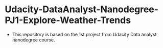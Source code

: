# Udacity-DataAnalyst-Nanodegree-PJ1-Explore-Weather-Trends <br>  
 - This repository is based on the 1st project from Udacity Data analyst nanodegree course. <br>